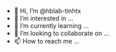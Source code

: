 - 👋 Hi, I’m @hblab-tinhtx
- 👀 I’m interested in ...
- 🌱 I’m currently learning ...
- 💞️ I’m looking to collaborate on ...
- 📫 How to reach me ...

<!---
hblab-tinhtx/hblab-tinhtx is a ✨ special ✨ repository because its `README.md` (this file) appears on your GitHub profile.
You can click the Preview link to take a look at your changes.
--->
